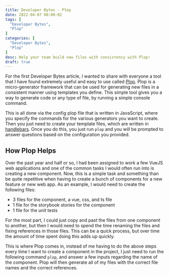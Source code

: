 ```yaml
---
title: Developer Bytes - Plop
date: 2022-04-07 00:00:02
tags: [
  "Developer Bytes",
  "Plop"
]
categories: [
  "Developer Bytes",
  "Plop"
]
desc: Help your team build new files with consistency with Plop!
draft: true
---
```


For the first Developer Bytes article, I wanted to share with everyone a tool that I have found extremely useful and easy to use called [Plop](https://github.com/plopjs/plop). Plop is a micro-generator framework that can be used for generating new files in a consistent manner using templates you define. This simple tool gives you a way to generate code or any type of file, by running a simple console command.

This is all done via the config plop file that is written in JavaScript, where you specify the commands for the various generators you want to create. Then you just need to create your template files, which are written in [handlebars](https://handlebarsjs.com/). Once you do this, you just run `plop` and you will be prompted to answer questions based on the configuration you provided.

## How Plop Helps

Over the past year and half or so, I had been assigned to work a few VueJS web applications and one of the common tasks I would often run into is creating a new component. Now, this is a simple task and something than be quite repetitive when having to create a bunch of components for a new feature or new web app. As an example, I would need to create the following files:

- 3 files for the component, a vue, css, and ts file
- 1 file for the storybook stories for the component
- 1 file for the unit tests

For the most part, I could just copy and past the files from one component to another, but then I would need to spend the time renaming the files and fixing references in those files. This can be a quick process, but over time the amount of time spent doing this adds up quickly.

This is where Plop comes in, instead of me having to do the above steps every time I want to create a component in the project, I just need to run the following command `plop`, and answer a few inputs regarding the name of the component. Plop will then generate all of my files with the correct file names and the correct references.
